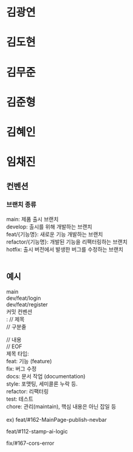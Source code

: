 # 김광연





# 김도현






# 김무준






# 김준형






# 김혜인








# 임채진





















## 컨벤션
### 브랜치 종류
main: 제품 출시 브랜치<br>
develop: 출시를 위해 개발하는 브랜치<br>
feat/{기능명}: 새로운 기능 개발하는 브랜치<br>
refactor/{기능명}: 개발된 기능을 리팩터링하는 브랜치<br>
hotfix: 출시 버전에서 발생한 버그를 수정하는 브랜치<br>
<br>
## 예시
main<br>
dev/feat/login<br>
dev/feat/register<br>
커밋 컨벤션<br>
<type><is breakchange>: <subject> // 제목<br>
<BLANK LINE> // 구분줄<br>
<body>       // 내용<br>
<BLANK LINE> // EOF<br>
제목 타입: <type><br>
feat: 기능 (feature)<br>
fix: 버그 수정<br>
docs: 문서 작업 (documentation)<br>
style: 포맷팅, 세미콜론 누락 등.<br>
refactor: 리팩터링<br>
test: 테스트<br>
chore: 관리(maintain), 핵심 내용은 아닌 잡일 등<br>
<br>
ex) feat/#162-MainPage-publish-nevbar<br>

feat/#112-stamp-ai-logic<br>

fix/#167-cors-error<br>
